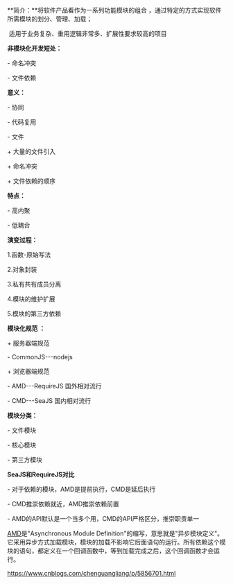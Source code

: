 **简介：**将软件产品看作为一系列功能模块的组合 ，通过特定的方式实现软件所需模块的划分、管理、加载；

​      适用于业务复杂、重用逻辑非常多、扩展性要求较高的项目

**非模块化开发短处：**

\- 命名冲突

\- 文件依赖

**意义：**

\- 协同

\- 代码复用

\- 文件

 \+ 大量的文件引入

 \+ 命名冲突

 \+ 文件依赖的顺序

**特点：**

\- 高内聚

\- 低耦合

**演变过程：**

1.函数-原始写法

2.对象封装

3.私有共有成员分离

4.模块的维护扩展

5.模块的第三方依赖

**模块化规范 ：**

\+ 服务器端规范

   \- CommonJS---nodejs

\+ 浏览器端规范

   \- AMD---RequireJS 国外相对流行

   \- CMD---SeaJS 国内相对流行

**模块分类：**

\- 文件模块

\- 核心模块

\- 第三方模块

**SeaJS和RequireJS对比**

\- 对于依赖的模块，AMD是提前执行，CMD是延后执行

\- CMD推崇依赖就近，AMD推崇依赖前置

\- AMD的API默认是一个当多个用，CMD的API严格区分，推崇职责单一

[AMD](https://github.com/amdjs/amdjs-api/wiki/AMD)是"Asynchronous Module Definition"的缩写，意思就是"异步模块定义"。它采用异步方式加载模块，模块的加载不影响它后面语句的运行。所有依赖这个模块的语句，都定义在一个回调函数中，等到加载完成之后，这个回调函数才会运行。

https://www.cnblogs.com/chenguangliang/p/5856701.html

